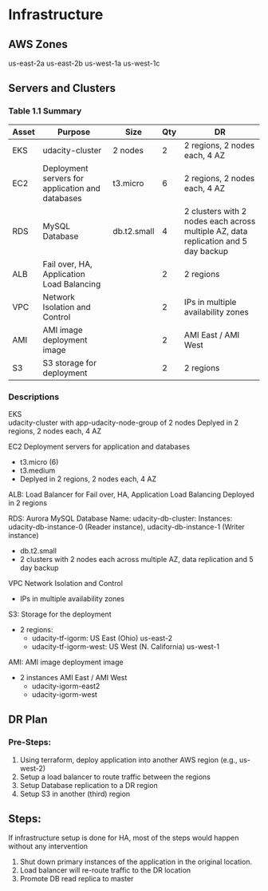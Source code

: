 # Infrastructure

## AWS Zones
us-east-2a
us-east-2b
us-west-1a
us-west-1c

## Servers and Clusters

### Table 1.1 Summary
| Asset | Purpose                                           | Size        | Qty | DR                                                                                 |
|-------|---------------------------------------------------|-------------|-----|------------------------------------------------------------------------------------|
| EKS   | udacity-cluster                                   | 2 nodes     | 2   | 2 regions, 2 nodes each, 4 AZ                                                      |
| EC2   | Deployment servers for application and databases  | t3.micro    | 6   | 2 regions, 2 nodes each, 4 AZ                                                      |
| RDS   | MySQL Database                                    | db.t2.small | 4   | 2 clusters with 2 nodes each across multiple AZ, data replication and 5 day backup |
| ALB   | Fail over, HA, Application Load Balancing         |             | 2   | 2 regions                                                                          |
| VPC   | Network Isolation and Control                     |             | 2   | IPs in multiple availability zones                                                 |
| AMI   | AMI image deployment image                        |             | 2   | AMI East / AMI West                                                                |
| S3    | S3 storage for deployment                         |             | 2   | 2 regions                                                                          |


### Descriptions
EKS 	
  udacity-cluster with app-udacity-node-group of 2 nodes
  Deplyed in 2 regions, 2 nodes each, 4 AZ

EC2
  Deployment servers for application and databases 	
  - t3.micro (6)
  - t3.medium
  - Deplyed in 2 regions, 2 nodes each, 4 AZ

ALB:
  Load Balancer for Fail over, HA, Application Load Balancing
  Deployed in 2 regions

RDS:
  Aurora MySQL Database	
  Name: udacity-db-cluster: 
  Instances: udacity-db-instance-0 (Reader instance), udacity-db-instance-1 (Writer instance)
  - db.t2.small	
  - 2 clusters with 2 nodes each across multiple AZ, data replication and 5 day backup

VPC	
  Network Isolation and Control		
  - IPs in multiple availability zones

S3:
  Storage for the deployment
  - 2 regions:
    - udacity-tf-igorm: US East (Ohio) us-east-2
    - udacity-tf-igorm-west: US West (N. California) us-west-1

AMI:
  AMI image deployment image		
  - 2	instances AMI East / AMI West
    - udacity-igorm-east2
    - udacity-igorm-west


## DR Plan
### Pre-Steps:
1. Using terraform, deploy application into another AWS region (e.g., us-west-2)
2. Setup a load balancer to route traffic between the regions
3. Setup Database replication to a DR region
4. Setup S3 in another (third) region

## Steps:
If infrastructure setup is done for HA, most of the steps would happen without any intervention
1. Shut down primary instances of the application in the original location. 
2. Load balancer will re-route traffic to the DR location
3. Promote DB read replica to master